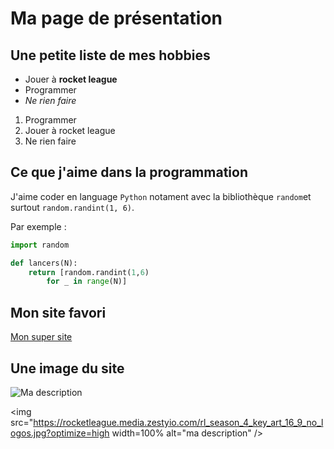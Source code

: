 # Ma page de présentation 

## Une petite liste de mes hobbies

* Jouer à **rocket league**
* Programmer
* _Ne rien faire_

1. Programmer
2. Jouer à rocket league
3. Ne rien faire

## Ce que j'aime dans la programmation

J'aime coder en language `Python` notament avec la 
bibliothèque `random`et surtout `random.randint(1, 6)`.

Par exemple :

```python
import random

def lancers(N):
	return [random.randint(1,6)
		for _ in range(N)]
``` 

## Mon site favori

[Mon super site](https://www.rocketleague.com/fr/)

## Une image du site 

![Ma description](https://rocketleague.media.zestyio.com/rl_season_4_key_art_16_9_no_logos.jpg?optimize=high)

<img src="https://rocketleague.media.zestyio.com/rl_season_4_key_art_16_9_no_logos.jpg?optimize=high width=100% alt="ma description" />